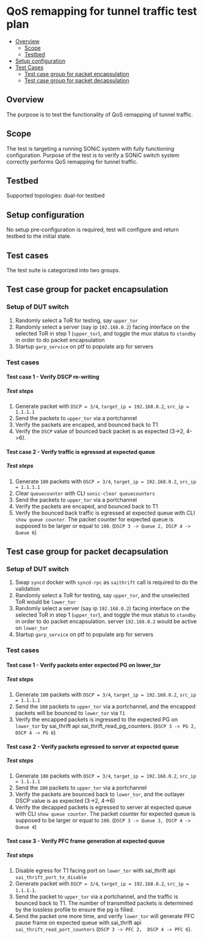 # QoS remapping for tunnel traffic test plan

- [Overview](#overview)
  - [Scope](#scope)
  - [Testbed](#testbed)
- [Setup configuration](#setup-configuration)
- [Test Cases](#test-cases)
  - [Test case group for packet encapsulation](#test-case-group-for-packet-encapsulation)
  - [Test case group for packet decapsulation](#test-case-group-for-packet-decapsulation)

## Overview

The purpose is to test the functionality of QoS remapping of tunnel traffic.

## Scope

The test is targeting a running SONiC system with fully functioning configuration.
Purpose of the test is to verify a SONiC switch system correctly performs QoS remapping for tunnel traffic.

## Testbed

Supported topologies: dual-tor testbed

## Setup configuration

No setup pre-configuration is required, test will configure and return testbed to the initial state.

## Test cases
The test suite is categorized into two groups. 

## Test case group for packet encapsulation
### Setup of DUT switch
1. Randomly select a ToR for testing, say `upper_tor`
2. Randomly select a server (say ip `192.168.0.2`) facing interface on the selected ToR in step 1 (`upper_tor`), and toggle the mux status to `standby` in order to do packet encapsulation
3. Startup `garp_service` on ptf to populate arp for servers
### Test cases
#### Test case 1 - Verify DSCP re-writing
##### Test steps
1. Generate packet with `DSCP = 3/4`, `target_ip = 192.168.0.2`, `src_ip = 1.1.1.1`
2. Send the packets to `upper_tor` via a portchannel
3. Verify the packets are encaped, and bounced back to T1
4. Verify the `DSCP` value of bounced back packet is as expected (3->2, 4->6).

#### Test case 2 - Verify traffic is egressed at expected queue
##### Test steps
1. Generate `100` packets with `DSCP = 3/4`, `target_ip = 192.168.0.2`, `src_ip = 1.1.1.1`
2. Clear `queuecounter` with CLI `sonic-clear queuecounters`
3. Send the packets to `upper_tor` via a portchannel
4. Verify the packets are encaped, and bounced back to T1
5. Verify the bounced back traffic is egressed at expected queue with CLI `show queue counter`. The packet counter for expected queue is supposed to be larger or equal to `100`. (`DSCP 3 -> Queue 2, DSCP 4 -> Queue 6`)


## Test case group for packet decapsulation
### Setup of DUT switch
1. Swap `syncd` docker with `syncd-rpc` as `saithrift` call is required to do the validation
2. Randomly select a ToR for testing, say `upper_tor`, and the unselected ToR would be `lower_tor`
3. Randomly select a server (say ip `192.168.0.2`) facing interface on the selected ToR in step 1 (`upper_tor`), and toggle the mux status to `standby` in order to do packet encapsulation. server `192.168.0.2` would be active on `lower_tor`
4. Startup `garp_service` on ptf to populate arp for servers

### Test cases

#### Test case 1 - Verify packets enter expected PG on lower_tor
##### Test steps
1. Generate `100` packets with `DSCP = 3/4`, `target_ip = 192.168.0.2`, `src_ip = 1.1.1.1`
2. Send the `100` packets to `upper_tor` via a portchannel, and the encapped packets will be bounced to `lower_tor` via `T1`
3. Verify the encapped packets is ingressed to the expected PG on `lower_tor` by sai_thrift api sai_thrift_read_pg_counters. (`DSCP 3 -> PG 2, DSCP 4 -> PG 6`)

#### Test case 2 - Verify packets egressed to server at expected queue
##### Test steps
1. Generate `100` packets with `DSCP = 3/4`, `target_ip = 192.168.0.2`, `src_ip = 1.1.1.1`
2. Send the `100` packets to `upper_tor` via a portchannel
3. Verify the packets are bounced back to `lower_tor`, and the outlayer DSCP value is as expected (3->2, 4->6)
4. Verify the decapped packets is egressed to server at expected queue with CLI `show queue counter`. The packet counter for expected queue is supposed to be larger or equal to `100`. (`DSCP 3 -> Queue 3, DSCP 4 -> Queue 4`)

#### Test case 3 - Verify PFC frame generation at expected queue
##### Test steps
1. Disable egress for T1 facing port on `lower_tor` with sai_thrift api `sai_thrift_port_tx_disable`
2. Generate packet with `DSCP = 3/4`, `target_ip = 192.168.0.2`, `src_ip = 1.1.1.1`. 
3. Send the packet to `upper_tor` via a portchannel, and the traffic is bounced back to T1. The number of transmitted packets is determined by the lossless profile to ensure the pg is filled.
4. Send the packet one more time, and verify `lower_tor` will generate PFC pause frame on expected queue with sai_thrift api `sai_thrift_read_port_counters` (`DSCP 3 -> PFC 2,  DSCP 4 -> PFC 6`).


